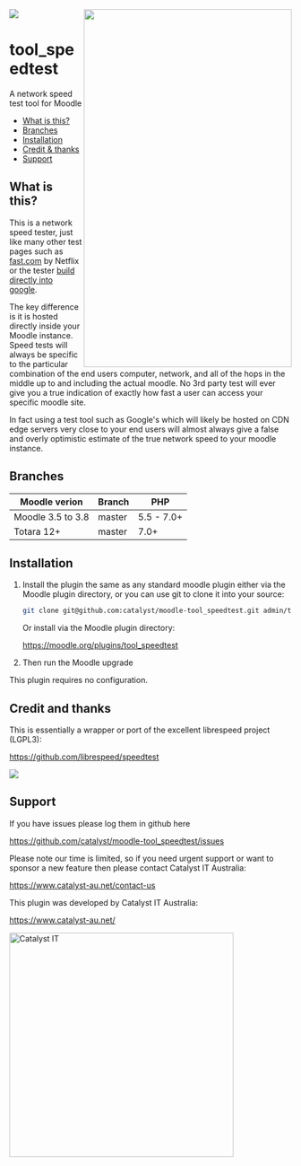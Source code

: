 <img align="right" width="371" height="638" src="https://user-images.githubusercontent.com/187449/69426326-24f1f380-0d81-11ea-82e7-0339fe902aee.png">

<a href="https://travis-ci.org/catalyst/moodle-tool_speedtest">
<img src="https://travis-ci.org/catalyst/moodle-tool_speedtest.svg?branch=master">
</a>

# tool_speedtest

A network speed test tool for Moodle

* [What is this?](#what-is-this)
* [Branches](#branches)
* [Installation](#installation)
* [Credit & thanks](#credit-and-thanks)
* [Support](#support)

## What is this?

This is a network speed tester, just like many other test pages such as [fast.com](https://fast.com/) by Netflix or the tester [build directly into google](https://www.google.com.au/search?q=internet+speed).

The key difference is it is hosted directly inside your Moodle instance. Speed tests will always be specific to the particular combination of the end users computer, network, and all of the hops in the middle up to and including the actual moodle. No 3rd party test will ever give you a true indication of exactly how fast a user can access your specific moodle site.

In fact using a test tool such as Google's which will likely be hosted on CDN edge servers very close to your end users will almost always give a false and overly optimistic estimate of the true network speed to your moodle instance.


Branches
--------

| Moodle verion     | Branch      | PHP        |
| ----------------- | ----------- | ---------- |
| Moodle 3.5 to 3.8 | master      | 5.5 - 7.0+ |
| Totara 12+        | master      | 7.0+ |


Installation
------------

1. Install the plugin the same as any standard moodle plugin either via the
Moodle plugin directory, or you can use git to clone it into your source:

   ```sh
   git clone git@github.com:catalyst/moodle-tool_speedtest.git admin/tool/speedtest
   ```

   Or install via the Moodle plugin directory:
    
   https://moodle.org/plugins/tool_speedtest

2. Then run the Moodle upgrade

This plugin requires no configuration.


Credit and thanks
-----------------

This is essentially a wrapper or port of the excellent librespeed project (LGPL3):

https://github.com/librespeed/speedtest

<a href="https://github.com/librespeed/speedtest">
<img src="https://raw.githubusercontent.com/librespeed/speedtest/master/.logo/logo3.png">
</a>


Support
-------

If you have issues please log them in github here

https://github.com/catalyst/moodle-tool_speedtest/issues

Please note our time is limited, so if you need urgent support or want to
sponsor a new feature then please contact Catalyst IT Australia:

https://www.catalyst-au.net/contact-us


This plugin was developed by Catalyst IT Australia:

https://www.catalyst-au.net/

<img alt="Catalyst IT" src="https://cdn.rawgit.com/CatalystIT-AU/moodle-auth_saml2/master/pix/catalyst-logo.svg" width="400">
